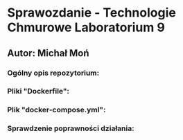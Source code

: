 <h1>Sprawozdanie - Technologie Chmurowe Laboratorium 9</h1>
<h2>Autor: Michał Moń</h2>
<h3>Ogólny opis repozytorium:</h3>
<p></p>
<h3>Pliki "Dockerfile":</h3>
<p></p>
<h3>Plik "docker-compose.yml":</h3>
<p></p>
<h3>Sprawdzenie poprawności działania:</h3>
